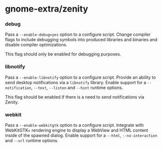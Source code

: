 # gnome-extra/zenity

### debug
Pass a `--enable-debug=yes` option to a configure script. Change compiler flags to include debugging symbols into produced libraries and binaries and disable compiler optimizations.

This flag should only be enabled for debugging purposes.

### libnotify
Pass a `--enable-libnotify` option to a configure script. Provide an ability to send desktop notifications via a `libnotify` library. Enable support for a `--notification`, `--text`, `--listen` and `--hint` runtime options.

This flag should be enabled if there is a need to send notifications via Zenity.

### webkit
Pass a `--enable-webkitgtk` option to a configure script. Integrate with WebKitGTK+ rendering engine to display a WebView and HTML content inside of the spawned dialog. Enable support for a `--html`, `--no-interaction` and `--url` runtime options.
